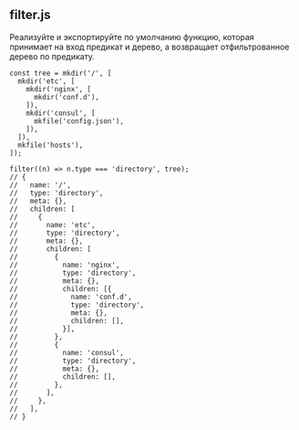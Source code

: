 ## filter.js

Реализуйте и экспортируйте по умолчанию функцию, которая принимает на вход предикат и дерево, а возвращает отфильтрованное дерево по предикату.

```
const tree = mkdir('/', [
  mkdir('etc', [
    mkdir('nginx', [
      mkdir('conf.d'),
    ]),
    mkdir('consul', [
      mkfile('config.json'),
    ]),
  ]),
  mkfile('hosts'),
]);

filter((n) => n.type === 'directory', tree);
// {
//   name: '/',
//   type: 'directory',
//   meta: {},
//   children: [
//     {
//       name: 'etc',
//       type: 'directory',
//       meta: {},
//       children: [
//         {
//           name: 'nginx',
//           type: 'directory',
//           meta: {},
//           children: [{
//             name: 'conf.d',
//             type: 'directory',
//             meta: {},
//             children: [],
//           }],
//         },
//         {
//           name: 'consul',
//           type: 'directory',
//           meta: {},
//           children: [],
//         },
//       ],
//     },
//   ],
// }
```
